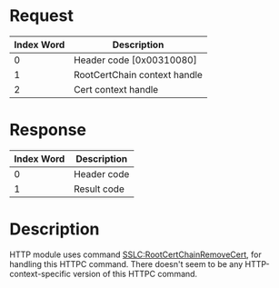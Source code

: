 # Request

| Index Word | Description                  |
|------------|------------------------------|
| 0          | Header code \[0x00310080\]   |
| 1          | RootCertChain context handle |
| 2          | Cert context handle          |

# Response

| Index Word | Description |
|------------|-------------|
| 0          | Header code |
| 1          | Result code |

# Description

HTTP module uses command
[SSLC:RootCertChainRemoveCert](SSLC:RootCertChainRemoveCert "wikilink"),
for handling this HTTPC command. There doesn't seem to be any
HTTP-context-specific version of this HTTPC command.